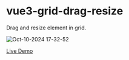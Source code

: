 # vue3-grid-drag-resize
Drag and resize element in grid.

![Oct-10-2024 17-32-52](https://github.com/user-attachments/assets/ba62aeb4-1be7-4640-9984-a94f974b67a5)

[Live Demo](https://xachary.github.io/vue3-grid-drag-resize/)
